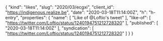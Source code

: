 {
  "kind": "likes",
  "slug": "2020/03/ecgxi",
  "client_id": "https://indigenous.realize.be",
  "date": "2020-03-18T11:14:00Z",
  "h": "h-entry",
  "properties": {
    "name": [
      "Like of @Loftio's tweet"
    ],
    "like-of": [
      "https://twitter.com/Loftio/status/1240194751212728320"
    ],
    "published": [
      "2020-03-18T11:14:00Z"
    ],
    "syndication": [
      "https://twitter.com/Loftio/status/1240194751212728320"
    ]
  }
}
